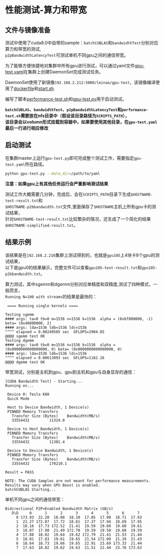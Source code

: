 # 性能测试-算力和带宽

## 文件与镜像准备

测试中使用了cuda8.0中自带的sample：`batchCUBLAS`和`bandwidthTest`分别对应算力和带宽的测试,  
`p2pBandwidthLatencyTest`可测试单机不同gpu之间的通信带宽。

为了能够方便快捷地对集群中所有gpu进行测试，可以通过yaml文件[gpu-test.yaml](http://192.168.16.70/liuchang/pai210/blob/master/tests/PerformanceTest/gpu-test.yaml)在集群上创建DaemonSet完成测试任务。

DaemonSet使用了新镜像`192.168.2.212:5000/leinao/gpu-test`，该镜像编译使用了[dockerfile](http://192.168.16.70/liuchang/pai210/blob/master/tests/PerformanceTest/dockerfile)和[start.sh](http://192.168.16.70/liuchang/pai210/blob/master/tests/PerformanceTest/start.sh).

编写了脚本[performance-test.sh](http://192.168.16.70/liuchang/pai210/blob/master/tests/PerformanceTest/performance-test.sh)和[gpu-test.py](http://192.168.16.70/liuchang/pai210/blob/master/tests/PerformanceTest/gpu-test.sh)用于启动测试。


**`batchCUBLAS`、`bandwidthTest`、`p2pBandwidthLatencyTest`和`performance-test.sh`需要放在nfs目录中（假设该目录路径为`SCRIPTS_PATH`），**  
**该目录会以volumn形式挂载到容器中，如果要使用其他目录，在`gpu-test.yaml`最后一行进行相应修改**


## 启动测试

在集群master上运行`gpu-test.py`即可完成整个测试工作，需要指定`gpu-test.yaml`所在路径。

```bash
python gpu-test.py --data_dir=/path/to/yaml
```

**注意：如果gpu上有其他任务运行会严重影响测试结果**

测试工作大概需要几分钟，完成后，会在`SCRIPTS_PATH`目录下生成`$HOSTNAME-test-result.txt`和      
`$HOSTNAME-p2bbandwidth.txt`文件,里面保存了`$HOSTNAME`主机上所有gpu卡的测试结果，  
针对`$HOSTNAME-test-result.txt`比较繁杂的情况，还生成了一个简化的结果`$HOSTNAME-simplified-result.txt`。

## 结果示例

该结果是在`192.168.2.216`集群上测试得到的，也就是`gpu105`上4块卡8个gpu的测试结果，  
以下是gpu0的结果展示，完整文件可以查看`gpu105-test-result.txt`和`gpu105-p2bbandwidth.txt`。

算力测试，其中sgemm和dgemm分别对应单精度和双精度,测试了四种模式，一般而言，  
`Running N=100 with streams`的结果是最快的：


```
 ==== Running single kernels ==== 

Testing sgemm
#### args: ta=0 tb=0 m=1536 n=1536 k=1536  alpha = (0xbf800000, -1) beta= (0x40000000, 2)
#### args: lda=1536 ldb=1536 ldc=1536
^^^^ elapsed = 0.00249505 sec  GFLOPS=2904.85
@@@@ sgemm test OK
Testing dgemm
#### args: ta=0 tb=0 m=1536 n=1536 k=1536  alpha = (0x0000000000000000, 0) beta= (0x0000000000000000, 0)
#### args: lda=1536 ldb=1536 ldc=1536
^^^^ elapsed = 0.00613093 sec  GFLOPS=1182.16
@@@@ dgemm test OK
```

带宽测试，分别是主机到gpu、gpu到主机和gpu与自身显存的通信：

```
[CUDA Bandwidth Test] - Starting...
Running on...

 Device 0: Tesla K80
 Quick Mode

 Host to Device Bandwidth, 1 Device(s)
 PINNED Memory Transfers
   Transfer Size (Bytes)	Bandwidth(MB/s)
   33554432			11324.0

 Device to Host Bandwidth, 1 Device(s)
 PINNED Memory Transfers
   Transfer Size (Bytes)	Bandwidth(MB/s)
   33554432			11301.4

 Device to Device Bandwidth, 1 Device(s)
 PINNED Memory Transfers
   Transfer Size (Bytes)	Bandwidth(MB/s)
   33554432			170210.1

Result = PASS

NOTE: The CUDA Samples are not meant for performance measurements. Results may vary when GPU Boost is enabled.
batchCUBLAS Starting...

```

单机不同gpu之间的通信带宽：

```
Bidirectional P2P=Enabled Bandwidth Matrix (GB/s)
   D\D     0      1      2      3      4      5      6      7 
     0 173.93  22.20  18.08  18.10  17.85  17.98  18.71  17.93 
     1  22.27 172.87  17.72  18.01  17.37  17.94  18.69  17.95 
     2  18.16  17.73 172.52  21.41  19.59  19.60  19.60  19.61 
     3  18.07  17.98  21.49 172.70  19.59  19.58  19.60  19.59 
     4  17.88  18.02  19.64  19.62 172.79  21.41  21.53  21.44 
     5  18.01  17.83  19.61  19.65  21.54 172.09  21.19  21.43 
     6  18.64  18.73  19.66  19.65  22.91  23.69 173.33  21.44 
     7  17.63  18.02  19.62  19.63  21.51  22.44  23.76 173.63 
```